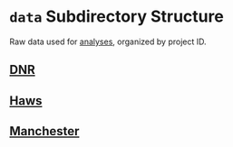 # `data` Subdirectory Structure

Raw data used for [analyses](https://github.com/RobertsLab/project-oyster-oa/tree/master/analyses), organized by project ID.

## [DNR](https://github.com/RobertsLab/project-oyster-oa/tree/master/data/DNR)

## [Haws](https://github.com/RobertsLab/project-oyster-oa/tree/master/data/Haws)

## [Manchester](https://github.com/RobertsLab/project-oyster-oa/tree/master/data/Manchester)
